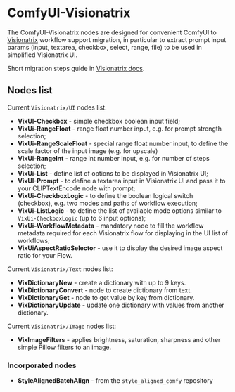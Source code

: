 # ComfyUI-Visionatrix

The ComfyUI-Visionatrix nodes are designed for convenient ComfyUI to [Visionatrix](https://github.com/Visionatrix/Visionatrix) workflow support migration, in particular to extract prompt input params (input, textarea, checkbox, select, range, file) to be used in simplified Visionatrix UI.

Short migration steps guide in [Visionatrix docs](https://visionatrix.github.io/VixFlowsDocs/).

## Nodes list

Current `Visionatrix/UI` nodes list:

- **VixUI-Checkbox** - simple checkbox boolean input field;
- **VixUi-RangeFloat** - range float number input, e.g. for prompt strength selection;
- **VixUi-RangeScaleFloat** - special range float number input, to define the scale factor of the input image (e.g. for upscale)
- **VixUi-RangeInt** - range int number input, e.g. for number of steps selection;
- **VixUi-List** - define list of options to be displayed in Visionatrix UI;
- **VixUI-Prompt** - to define a textarea input in Visionatrix UI and pass it to your CLIPTextEncode node with prompt;
- **VixUi-CheckboxLogic** - to define the boolean logical switch (checkbox), e.g. two modes and paths of workflow execution;
- **VixUi-ListLogic** - to define the list of available mode options similar to `VixUi-CheckboxLogic` (up to 6 input options);
- **VixUi-WorkflowMetadata** - mandatory node to fill the workflow metadata required for each Visionatrix flow for displaying in the UI list of workflows;
- **VixUiAspectRatioSelector** - use it to display the desired image aspect ratio for your Flow.

Current `Visionatrix/Text` nodes list:

- **VixDictionaryNew** - create a dictionary with up to 9 keys.
- **VixDictionaryConvert** - node to create dictionary from text.
- **VixDictionaryGet** - node to get value by key from dictionary.
- **VixDictionaryUpdate** - update one dictionary with values from another dictionary.

Current `Visionatrix/Image` nodes list:

- **VixImageFilters** - applies brightness, saturation, sharpness and other simple Pillow filters to an image.

### Incorporated nodes

- **StyleAlignedBatchAlign** - from the `style_aligned_comfy` repository

